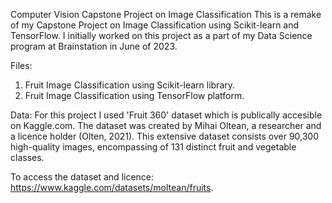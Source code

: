 Computer Vision Capstone Project on Image Classification
This is a remake of my Capstone Project on Image Classification using Scikit-learn and TensorFlow. I initially worked on this project as a part of my Data Science program at Brainstation in June of 2023. 

Files: 

1. Fruit Image Classification using Scikit-learn library.
2. Fruit Image Classification using TensorFlow platform.

Data: 
For this project I used 'Fruit 360' dataset which is publically accesible on Kaggle.com. The dataset was created by Mihai Oltean, a researcher and a licence holder (Olten, 2021). This extensive dataset consists over 90,300 high-quality images, encompassing of 131 distinct fruit and vegetable classes.

To access the dataset and licence: https://www.kaggle.com/datasets/moltean/fruits.  

